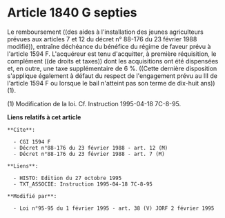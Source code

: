 # Article 1840 G septies

Le remboursement ((des aides à l'installation des jeunes agriculteurs prévues aux articles 7 et 12 du décret n° 88-176 du 23
février 1988  modifié)), entraîne déchéance du bénéfice du régime de faveur prévu à l'article 1594 F. L'acquéreur est tenu
d'acquitter, à première réquisition, le complément ((de droits et taxes)) dont les acquisitions ont été dispensées et, en
outre, une taxe supplémentaire de 6 %. ((Cette dernière disposition s'applique également à défaut du respect de l'engagement
prévu au III de l'article 1594 F ou lorsque le bail n'atteint pas son terme de dix-huit ans)) (1).

(1) Modification de la loi. Cf. Instruction 1995-04-18 7C-8-95.

**Liens relatifs à cet article**

	**Cite**:

	  - CGI 1594 F
	  - Décret n°88-176 du 23 février 1988 - art. 12 (M)
	  - Décret n°88-176 du 23 février 1988 - art. 7 (M)

	**Liens**:

	  - HISTO: Edition du 27 octobre 1995
	  - TXT_ASSOCIE: Instruction 1995-04-18 7C-8-95

	**Modifié par**:

	  - Loi n°95-95 du 1 février 1995 - art. 38 (V) JORF 2 février 1995
